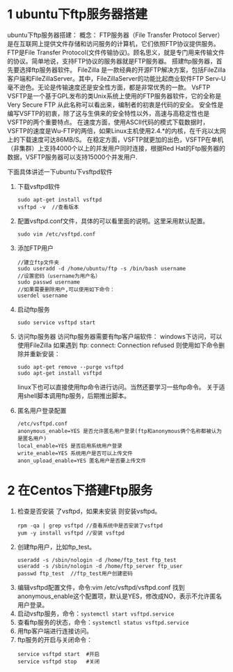 # 1 ubuntu下ftp服务器搭建
ubuntu下ftp服务器搭建：
概念：
    FTP服务器（File Transfer Protocol Server）是在互联网上提供文件存储和访问服务的计算机，它们依照FTP协议提供服务。
    FTP是File Transfer Protocol(文件传输协议)。顾名思义，就是专门用来传输文件的协议。简单地说，支持FTP协议的服务器就是FTP服务器。
搭建ftp服务器，首先要选择ftp服务器软件。
FileZilla
是一款经典的开源FTP解决方案，包括FileZilla客户端和FileZillaServer。其中，FileZillaServer的功能比起商业软件FTP Serv-U毫不逊色。无论是传输速度还是安全性方面，都是非常优秀的一款。
VsFTP
VSFTP是一个基于GPL发布的类Unix系统上使用的FTP服务器软件，它的全称是Very Secure FTP 从此名称可以看出来，编制者的初衷是代码的安全。
安全性是编写VSFTP的初衷，除了这与生俱来的安全特性以外，高速与高稳定性也是VSFTP的两个重要特点。
在速度方面，使用ASCII代码的模式下载数据时，VSFTP的速度是Wu-FTP的两倍，如果Linux主机使用2.4.*的内核，在千兆以太网上的下载速度可达86MB/S。
在稳定方面，VSFTP就更加的出色，VSFTP在单机（非集群）上支持4000个以上的并发用户同时连接，根据Red Hat的Ftp服务器的数据，VSFTP服务器可以支持15000个并发用户.

下面具体讲述一下ubuntu下vsftpd软件
1. 下载vsftpd软件
	```
	sudo apt-get install vsftpd
	vsftpd -v  //查看版本
	```
2. 配置vsftpd.conf文件，具体的可以看里面的说明。这里采用默认配置。
	```
	sudo vim /etc/vsftpd.conf
	```
3. 添加FTP用户
	```
	//建立ftp文件夹
	sudo useradd -d /home/ubuntu/ftp -s /bin/bash username
	//设置密码（username为用户名）
	sudo passwd username
	//如果需要删除用户,可以使用如下命令：
	userdel username
	```
4. 启动ftp服务
	```
	sudo service vsftpd start
	```
5. 访问ftp服务器
访问ftp服务器需要有ftp客户端软件：
windows下访问，可以使用FileZilla
如果遇到
ftp: connect: Connection refused
则使用如下命令删除并重新安装：
	```
	sudo apt-get remove --purge vsftpd
	sudo apt-get install vsftpd
	```
	linux下也可以直接使用ftp命令进行访问。当然还要学习一些ftp命令。
	关于适用shell脚本调用ftp服务，后期推出脚本。
	
6. 匿名用户登录配置
	```
	/etc/vsftpd.conf
	anonymous_enable=YES 是否允许匿名用户登录(ftp和anonymous俩个名称都被认为是匿名用户)
	local_enable=YES 是否启用系统用户登录
	write_enable=YES 系统用户是否可以上传文件
	anon_upload_enable=YES 匿名用户是否要上传文件
	```

# 2 在Centos下搭建Ftp服务

1. 检查是否安装 了vsftpd，如果未安装 则安装vsftpd。
	```
	rpm -qa | grep vsftpd //查看系统中是否安装了vsftpd 
	yum -y install vsftpd //安装 vsftpd
	```
2. 创建ftp用户，比如ftp_test。
	```
	useradd -s /sbin/nologin -d /home/ftp_test ftp_test
	useradd -s /sbin/nologin -d /home/ftp_server ftp_user
	passwd ftp_test  //ftp_test用户创建密码
	```
3. 编辑vsftpd配置文件，命令:vim /etc/vsftpd/vsftpd.conf
找到anonymous_enable这个配置项，默认是YES，修改成NO，表示不允许匿名用户登录。
4. 启动vsftp服务，命令：`systemctl start vsftpd.service`
5. 查看ftp服务的状态，命令：`systemctl status vsftpd.service`
6. 用ftp客户端进行连接访问。
7. ftp服务的开启与关闭命令：
	```
	service vsftpd start  #开启 
	service vsftpd stop   #关闭 
	```

<!--stackedit_data:
eyJoaXN0b3J5IjpbLTE2NzYzOTQ2OTUsOTYzOTUwMTg2XX0=
-->